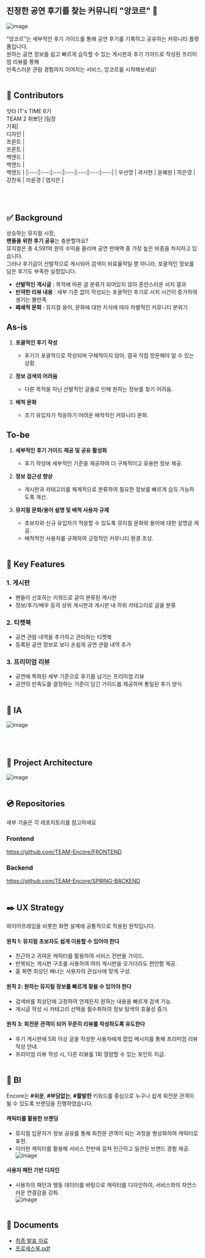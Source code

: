 ## 진정한 공연 후기를 찾는 커뮤니티 "앙코르" 👋
![image](https://github.com/user-attachments/assets/bd45c47f-894e-442b-91d2-2fbf66af7fa5)

"앙코르"는 세부적인 후기 가이드를 통해 공연 후기를 기록하고 공유하는 커뮤니티 플랫폼입니다. <br>
원하는 공연 정보를 쉽고 빠르게 습득할 수 있는 게시판과 후기 가이드로 작성된 프리미엄 리뷰를 통해 <br> 
만족스러운 관람 경험까지 이어지는 서비스, 앙코르를 시작해보세요!
<br></br>

## 🙋 Contributors
잇타 IT's TIME 6기 <br>
TEAM 2 취뽀단
|팀장<br/>기획| <br/>디자인 | <br/>프론트 | <br/>프론트 | <br/>백엔드 | <br/>백엔드 | <br/>백엔드 |
|:---:|:---:|:---:|:---:|:---:|:---:|:---:|
|  우선영 | 곽서현 | 윤혜원 | 하은영 | 강찬욱 | 라윤경 | 염지은 |

<br></br>

## ✅ Background
상승하는 뮤지컬 시장, <br>
<b>팬들을 위한 후기 공유</b>는 충분할까요? <br>
뮤지컬은 총 4,591억 원의 수익을 올리며 공연 판매액 중 가장 높은 비중을 차지하고 있습니다. <br>
그러나 후기글이 산발적으로 게시되어 검색이 비효율적일 뿐 아니라, 포괄적인 정보를 담은 후기도 부족한 실정입니다. <br>

- <b>산발적인 게시글</b> : 목적에 따른 글 분류가 되어있지 않아 혼란스러운 서치 결과
- <b>빈약한 리뷰 내용</b> : 세부 기준 없이 작성되는 포괄적인 후기로 서치 시간이 증가하여 생기는 불만족
- <b>폐쇄적 문화</b> : 뮤지컬 용어, 문화에 대한 지식에 따라 차별적인 커뮤니티 분위기

## As-is

1. **포괄적인 후기 작성**  
   - 후기가 포괄적으로 작성되며 구체적이지 않아, 결국 직접 방문해야 알 수 있는 상황.  

2. **정보 검색의 어려움**  
   - 다른 목적을 지닌 산발적인 글들로 인해 원하는 정보를 찾기 어려움.  

3. **배척 문화**  
   - 초기 유입자가 적응하기 어려운 배척적인 커뮤니티 문화.  

## To-be

1. **세부적인 후기 가이드 제공 및 공유 활성화**  
   - 후기 작성에 세부적인 기준을 제공하여 더 구체적이고 유용한 정보 제공.  

2. **정보 접근성 향상**  
   - 게시판과 카테고리를 체계적으로 분류하여 필요한 정보를 빠르게 습득 가능하도록 개선.  

3. **뮤지컬 문화/용어 설명 및 배척 사용자 규제**  
   - 초보자와 신규 유입자가 적응할 수 있도록 뮤지컬 문화와 용어에 대한 설명글 제공.  
   - 배척적인 사용자를 규제하여 긍정적인 커뮤니티 환경 조성.
<br></br>

## 🔑 Key Features
### 1. 게시판
- 팬들이 선호하는 키워드로 글이 분류된 게시판
- 정보/후기/배우 등의 상위 게시판과 게시판 내 하위 카테고리로 글을 분류
### 2. 티켓북
- 공연 관람 내역을 추가하고 관리하는 티켓북
- 등록된 공연 정보로 보다 손쉽게 공연 관람 내역 추가
### 3. 프리미엄 리뷰
- 공연에 특화된 세부 기준으로 후기를 남기는 프리미엄 리뷰
- 공연의 만족도를 결정하는 기준이 담긴 가이드를 제공하며 통일된 후기 양식
<br></br>

## 🌉 IA
![image](https://github.com/user-attachments/assets/56083a8d-ec39-4853-830a-53aeb655c966)

<br></br>

## 🔨 Project Architecture
![image](https://github.com/user-attachments/assets/0c46be51-f395-4ecd-85e7-e205ab73415f)
<br></br>

## 💿 Repositories
세부 기술은 각 레포지토리를 참고하세요
### Frontend
https://github.com/TEAM-Encore/FRONTEND
### Backend
https://github.com/TEAM-Encore/SPRING-BACKEND
<br></br>

## ✒️ UX Strategy
와이어프레임을 비롯한 화면 설계에 공통적으로 적용된 원칙입니다.
#### 원칙 1: **뮤지컬 초보자도 쉽게 이용할 수 있어야 한다**
- 친근하고 귀여운 캐릭터를 활용하여 서비스 전반을 가이드.
- 반복되는 게시판 구조를 사용하여 여러 게시판을 오가더라도 편안함 제공.
- 홈 화면 최상단 배너는 사용자의 관심사에 맞게 구성.

#### 원칙 2: **원하는 뮤지컬 정보를 빠르게 찾을 수 있어야 한다**
- 검색바를 최상단에 고정하여 언제든지 원하는 내용을 빠르게 검색 가능.
- 게시글 작성 시 카테고리 선택을 필수화하여 정보 탐색의 효율성 증가.

#### 원칙 3: **회전문 관객이 되어 꾸준히 리뷰를 작성하도록 유도한다**
- 후기 게시판에 5회 이상 글을 작성한 사용자에게 팝업 메시지를 통해 프리미엄 리뷰 작성 안내.
- 프리미엄 리뷰 작성 시, 다른 리뷰를 1회 열람할 수 있는 포인트 지급.
<br></br>

## 🗽 BI
Encore는 **#쉬운**, **#부담없는**, **#활발한** 키워드를 중심으로 누구나 쉽게 회전문 관객이 될 수 있도록 브랜딩을 진행하였습니다.

#### 캐릭터를 활용한 브랜딩  
- 뮤지컬 입문자가 정보 공유를 통해 회전문 관객이 되는 과정을 형상화하여 캐릭터로 표현.  
- 이러한 캐릭터를 활용해 서비스 전반에 걸쳐 친근하고 일관된 브랜드 경험 제공.
![image](https://github.com/user-attachments/assets/1aead012-ca35-418a-b8c9-71d29f196a58)

#### 사용자 패턴 기반 디자인  
- 사용자의 패턴과 행동 데이터를 바탕으로 캐릭터를 디자인하여, 서비스와의 자연스러운 연결감을 강화.  
![image](https://github.com/user-attachments/assets/7ce9e274-5c1a-4a74-8931-998711554589)
<br></br>


## 📑 Documents
- [최종 발표 자료](https://drive.google.com/file/d/1Az8B_JEoix6ddfXp55KrOchcaIKyXwTN/view?usp=sharing)
- [프로세스북.pdf](https://github.com/user-attachments/files/18450939/default.pdf)


<!--
**Here are some ideas to get you started:**

🙋‍♀️ A short introduction - what is your organization all about?
🌈 Contribution guidelines - how can the community get involved?
👩‍💻 Useful resources - where can the community find your docs? Is there anything else the community should know?
🍿 Fun facts - what does your team eat for breakfast?
🧙 Remember, you can do mighty things with the power of [Markdown](https://docs.github.com/github/writing-on-github/getting-started-with-writing-and-formatting-on-github/basic-writing-and-formatting-syntax)
-->
